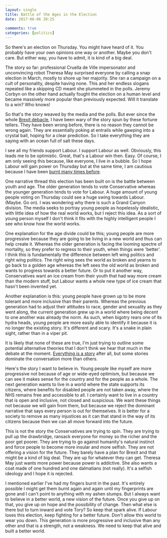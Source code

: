 ```yaml
---  
layout: single  
title: Battle of the Ages in the Election  
date: 2017-06-06 20:25  
  
comments: true  
categories: [politics]  
---  
```

So there's an election on Thursday. You might have heard of it. You probably have your own opinions one way or another. Maybe you don't care. But either way, you have to admit, it is kind of a big deal.  

The story so far: professional Cruella de Ville impersonator and unconvincing robot Theresa May surprised everyone by calling a snap election in March, mostly to shore up her majority. She ran a campaign on a cult of personality, despite having none. This and her endless slogans repeated like a skipping CD meant she plummeted in the polls. Jeremy Corbyn on the other hand actually fought the election on a human level and became massively more popular than previously expected. Will it translate to a win? Who knows!  

<!--more-->So that's the story weaved by the media and the polls. But ever since the whole <a href="/with-us-or-against-us-brexit-and-the-daily-mail/">Brexit debacle,</a> I have been wary of the story spun by these fortune tellers. They have been wrong before, there is no reason they cannot be wrong again. They are essentially poking at entrails while gawping into a crystal ball, hoping for a clear prediction. So I take everything they are saying with an ocean full of salt these days.  

I see all my friends support Labour. I support Labour as well. Obviously, this leads me to be optimistic. Great, that's a Labour win then. Easy. Of course, I am only seeing this because, like everyone, I live in a bubble. So I hope Labour will gain power on Thursday but at the same time, I am cautious because I have been <a href="alternative-facts/">burnt many times before</a>.  

One narrative thread this election has been built on is the battle between youth and age. The older generation tends to vote Conservative whereas the younger generation tends to vote for Labour. A huge amount of young people voting on Thursday could see a huge swing towards Labour. (Maybe. Go on). I was wondering why there is such a Grand Canyon division. The media seeks to portray young people as hopelessly idealistic, with little idea of how the real world works, but I reject this idea. As a sort of young person myself I don't think it fits with the highly intelligent people I see who know how the world works.  

One explanation for the age divide could be this; young people are more progressive because they are going to be living in a new world and thus can help create it. Whereas the older generation is facing the looming spectre of mortality, so they prefer to regress to their youth, when things were 'better'. I think this is fundamentally the difference between left wing politics and right wing politics. The right wing sees the world as broken and yearns to go back to a golden age whereas the left sees the old world as broken and wants to progress towards a better future. Or to put it another way, Conservatives want an ice cream from their youth that had way more cream than the modern stuff, but Labour wants a whole new type of ice cream that hasn't been invented yet.  

Another explanation is this: young people have grown up to be more tolerant and more inclusive than their parents. Whereas the previous generation had to adjust their attitudes to race, gender and sexuality as they went along, the current generation grew up in a world where being decent to one another was already the norm. As such, when bigotry rears one of its hydra heads, young people are more easily able to identify it because it is no longer the existing story. It's different and scary. It's a snake in plain sight, rather than in a viper pit.  

It is likely that none of these are true, I'm just trying to outline some potential alternative theories that I don't think we hear that much in the debate at the moment. <a href="/everything-is-a-story/">Everything is a story</a> after all, but some stories dominate the conversation more than others.  

Here's the story I want to believe in. Young people like myself are more progressive not because of age or wide-eyed optimism, but because we can see it makes sense for the country and for the people as a whole. The next generation wants to live in a world where the state supports its citizens, where benefits for disabled people are not taken away, where the NHS remains free and accessible to all. I certainly want to live in a country that is open and inclusive, not closed and suspicious. We want these things not because we will gain from them, but because we reject the dominant narrative that says every person is out for themselves. It is better for a society to remove as many injustices as it can that stand in the way of its citizens because then we can all move forward into the future.  

This is not the story the Conservatives are trying to spin. They are trying to pull up the drawbridge, ransack everyone for money so the richer and the poor get poorer. They are trying to go against humanity's natural instinct and force people to become more insular and more selfish. They are not offering a vision for the future. They barely have a plan for Brexit and that might be a kind of big deal. They are up for whatever they can get. Theresa May just wants more power because power is addictive. She also wants a coat made of one hundred and one dalmatians (not really). It's a selfish ideology and I hope it is rejected.  

I mentioned earlier I've had my fingers burnt in the past. It's entirely possible I might get them burnt again and again until my fingerprints are gone and I can't point to anything with my ashen stumps. But I always want to believe in a better world, a new vision of the future. Once you give up on that, you give up on hope and the possibility of change. Then what else is there but to turn inward and vote Tory? So keep that spark alive. If Labour loses this election, keep fighting for a better future. Don't allow this world to wear you down. This generation is more progressive and inclusive than any other and that is a strength, not a weakness. We need to keep that alive and built a better world.  
